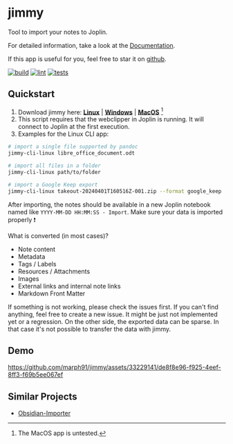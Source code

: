 # jimmy

Tool to import your notes to Joplin.

For detailed information, take a look at the [Documentation](https://marph91.github.io/jimmy/).

If this app is useful for you, feel free to star it on [github](https://github.com/marph91/jimmy).

[![build](https://github.com/marph91/jimmy/actions/workflows/build.yml/badge.svg)](https://github.com/marph91/jimmy/actions/workflows/build.yml)
[![lint](https://github.com/marph91/jimmy/actions/workflows/lint.yml/badge.svg)](https://github.com/marph91/jimmy/actions/workflows/lint.yml)
[![tests](https://github.com/marph91/jimmy/actions/workflows/tests.yml/badge.svg)](https://github.com/marph91/jimmy/actions/workflows/tests.yml)

## Quickstart

1. Download jimmy here: [**Linux**](https://github.com/marph91/jimmy/releases/latest/download/jimmy-cli-linux) | [**Windows**](https://github.com/marph91/jimmy/releases/latest/download/jimmy-cli-windows.exe) | [**MacOS**](https://github.com/marph91/jimmy/releases/latest/download/jimmy-cli-darwin) [^macos]
2. This script requires that the webclipper in Joplin is running. It will connect to Joplin at the first execution.
3. Examples for the Linux CLI app:

```bash
# import a single file supported by pandoc
jimmy-cli-linux libre_office_document.odt

# import all files in a folder
jimmy-cli-linux path/to/folder

# import a Google Keep export
jimmy-cli-linux takeout-20240401T160516Z-001.zip --format google_keep
```

After importing, the notes should be available in a new Joplin notebook named like `YYYY-MM-DD HH:MM:SS - Import`. Make sure your data is imported properly :exclamation:

What is converted (in most cases)?

- Note content
- Metadata
- Tags / Labels
- Resources / Attachments
- Images
- External links and internal note links
- Markdown Front Matter

If something is not working, please check the issues first. If you can't find anything, feel free to create a new issue. It might be just not implemented yet or a regression. On the other side, the exported data can be sparse. In that case it's not possible to transfer the data with jimmy.

[^macos]: The MacOS app is untested.

## Demo

<https://github.com/marph91/jimmy/assets/33229141/de8f8e96-f925-4eef-8ff3-f69b5ee067ef>

## Similar Projects

- [Obsidian-Importer](https://github.com/obsidianmd/obsidian-importer)
